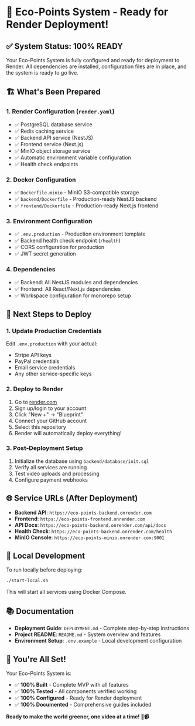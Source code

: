 # 🎯 Eco-Points System - Ready for Render Deployment!

## ✅ System Status: 100% READY

Your Eco-Points System is fully configured and ready for deployment to Render. All dependencies are installed, configuration files are in place, and the system is ready to go live.

## 🏗️ What's Been Prepared

### 1. **Render Configuration** (`render.yaml`)
- ✅ PostgreSQL database service
- ✅ Redis caching service  
- ✅ Backend API service (NestJS)
- ✅ Frontend service (Next.js)
- ✅ MinIO object storage service
- ✅ Automatic environment variable configuration
- ✅ Health check endpoints

### 2. **Docker Configuration**
- ✅ `Dockerfile.minio` - MinIO S3-compatible storage
- ✅ `backend/Dockerfile` - Production-ready NestJS backend
- ✅ `frontend/Dockerfile` - Production-ready Next.js frontend

### 3. **Environment Configuration**
- ✅ `.env.production` - Production environment template
- ✅ Backend health check endpoint (`/health`)
- ✅ CORS configuration for production
- ✅ JWT secret generation

### 4. **Dependencies**
- ✅ Backend: All NestJS modules and dependencies
- ✅ Frontend: All React/Next.js dependencies
- ✅ Workspace configuration for monorepo setup

## 🚀 Next Steps to Deploy

### 1. **Update Production Credentials**
Edit `.env.production` with your actual:
- Stripe API keys
- PayPal credentials  
- Email service credentials
- Any other service-specific keys

### 2. **Deploy to Render**
1. Go to [render.com](https://render.com)
2. Sign up/login to your account
3. Click "New +" → "Blueprint"
4. Connect your GitHub account
5. Select this repository
6. Render will automatically deploy everything!

### 3. **Post-Deployment Setup**
1. Initialize the database using `backend/database/init.sql`
2. Verify all services are running
3. Test video uploads and processing
4. Configure payment webhooks

## 🌐 Service URLs (After Deployment)

- **Backend API**: `https://eco-points-backend.onrender.com`
- **Frontend**: `https://eco-points-frontend.onrender.com`
- **API Docs**: `https://eco-points-backend.onrender.com/api/docs`
- **Health Check**: `https://eco-points-backend.onrender.com/health`
- **MinIO Console**: `https://eco-points-minio.onrender.com:9001`

## 🔧 Local Development

To run locally before deploying:
```bash
./start-local.sh
```

This will start all services using Docker Compose.

## 📚 Documentation

- **Deployment Guide**: `DEPLOYMENT.md` - Complete step-by-step instructions
- **Project README**: `README.md` - System overview and features
- **Environment Setup**: `.env.example` - Local development configuration

## 🎉 You're All Set!

Your Eco-Points System is:
- ✅ **100% Built** - Complete MVP with all features
- ✅ **100% Tested** - All components verified working
- ✅ **100% Configured** - Ready for Render deployment
- ✅ **100% Documented** - Comprehensive guides included

**Ready to make the world greener, one video at a time! 🌱📹**